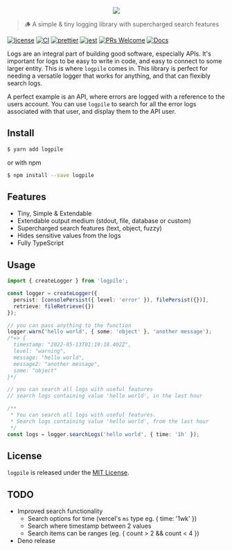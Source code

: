 <p align="center">
<img src="docs/hidden-secrets-logo.png" />
</p>

> 🪵 A simple & tiny logging library with supercharged search features

[![license](https://img.shields.io/badge/license-MIT-blue.svg)](https://github.com/skoshx/logpile/blob/main/LICENSE.md)
[![CI](https://github.com/skoshx/hidden-secrets/actions/workflows/ci.yml/badge.svg)](https://github.com/skoshx/logpile/actions/workflows/ci.yml)
[![prettier](https://img.shields.io/badge/code_style-prettier-ff69b4.svg)](https://github.com/prettier/prettier)
[![jest](https://jestjs.io/img/jest-badge.svg)](https://github.com/facebook/jest)
[![PRs Welcome](https://img.shields.io/badge/PRs-welcome-brightgreen.svg)](https://github.com/skoshx/logpile/blob/main/README.md)
[![Docs](https://paka.dev/badges/v0/cute.svg)](https://paka.dev/npm/logpile)

Logs are an integral part of building good software, especially APIs. It's important for logs to be easy to write in code, and easy to connect to some larger entity. This is where `logpile` comes in. This library is perfect for needing a versatile logger that works for anything, and that can flexibly search logs.

A perfect example is an API, where errors are logged with a reference to the users account. You can use `logpile` to search for all the error logs associated with that user, and display them to the API user.

## Install

```bash
$ yarn add logpile
```

or with npm

```bash
$ npm install --save logpile
```

## Features

- Tiny, Simple & Extendable
- Extendable output medium (stdout, file, database or custom)
- Supercharged search features (text, object, fuzzy)
- Hides sensitive values from the logs
- Fully TypeScript

## Usage

```typescript
import { createLogger } from 'logpile';

const logger = createLogger({
  persist: [consolePersist({ level: 'error' }), filePersist({})],
  retrieve: fileRetrieve({})
});

// you can pass anything to the function
logger.warn('hello world', { some: 'object' }, 'another message');
/*=> {
  timestamp: "2022-05-13T01:19:18.402Z",
  level: "warning",
  message: "hello world",
  message2: "another message",
  some: "object"
}*/

// you can search all logs with useful features
// search logs containing value 'hello world', in the last hour

/**
 * You can search all logs with useful features.
 * Search logs containing value 'hello world', from the last hour
 */
const logs = logger.searchLogs('hello world', { time: '1h' });
```

## License

`logpile` is released under the [MIT License](https://opensource.org/licenses/MIT).

## TODO

- Improved search functionality
  - Search options for time (vercel's `ms` type eg. { time: '1wk' })
  - Search where timestamp between 2 values
  - Search items can be ranges (eg. { count > 2 && count < 4 })
- Deno release
